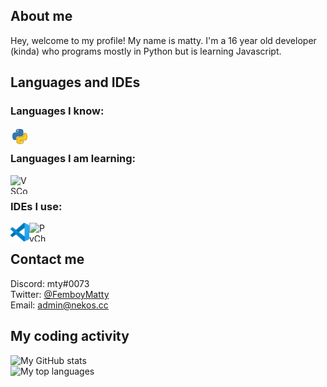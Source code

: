 ## About me
Hey, welcome to my profile!
My name is matty.
I'm a 16 year old developer (kinda) who programs mostly in Python but is learning Javascript.

## Languages and IDEs

### Languages I know:

<img style="padding: 1.5px" align="left" alt="Python" width="26px" src="https://raw.githubusercontent.com/Mempler/Mempler/master/assets//py.svg"/> <br/>

### Languages I am learning:

<img align="left" alt="VSCode" width="30px" height="30px" src="https://upload.wikimedia.org/wikipedia/commons/thumb/9/99/Unofficial_JavaScript_logo_2.svg/512px-Unofficial_JavaScript_logo_2.svg.png"/><br/>

### IDEs I use:

<img align="left" alt="VSCode" width="30px" height="30px" src="https://raw.githubusercontent.com/Mempler/Mempler/master/assets//visual-studio-code.svg"/>
<img align="left" alt="PyCharm" width="30px" height="30px" height="30px" src="https://upload.wikimedia.org/wikipedia/commons/thumb/1/1d/PyCharm_Icon.svg/512px-PyCharm_Icon.svg.png"/> <br/>

## Contact me
Discord: mty#0073 \
Twitter: [@FemboyMatty](https://twitter.com/femboymatty) \
Email:   [admin@nekos.cc](mailto:admin@nekos.cc)

## My coding activity

![My GitHub stats](https://github-readme-stats.vercel.app/api?username=xmtty&show_icons=true&theme=material-palenight) <br/>
![My top languages](https://github-readme-stats.vercel.app/api/top-langs/?username=xmtty&theme=material-palenight)
